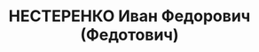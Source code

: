 ---
title: НЕСТЕРЕНКО Иван Федорович (Федотович)
description: народився 1902 р. у с. Барвінкове Ізюмського пов. Харківської губ. Українець,
  з робітників, освіта вища, член ВКП(б) з 1924 р. Проживав у Харкові. Викладач ХАІ.
  Заарештований 24 жовтня 1937 р. як член антирад. терористичної організації правих
  (статті 547, 548, 5411 КК УРСР) і військовою колегією Верховного Суду СРСР 30 грудня
  1937 р. (статті 548, 5411 КК УРСР) засуджений до розстрілу з конфіскацією особистого
  майна. Розстріляний 31 грудня 1937 р. у Харкові. Реабілітований 9 березня 1957 р.
---